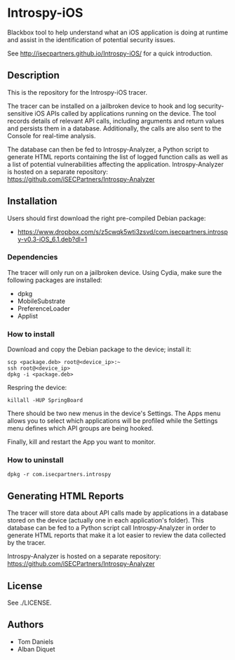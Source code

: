 Introspy-iOS
============

Blackbox tool to help understand what an iOS application is doing at runtime
and assist in the identification of potential security issues.

See http://isecpartners.github.io/Introspy-iOS/ for a quick introduction.


Description
-----------

This is the repository for the Introspy-iOS tracer.

The tracer can be installed on a jailbroken device to hook and log
security-sensitive iOS APIs called by applications running on the device. The
tool records details of relevant API calls, including arguments and return
values and persists them in a database.
Additionally, the calls are also sent to the Console for real-time analysis.

The database can then be fed to Introspy-Analyzer, a Python script to generate
HTML reports containing the list of logged function calls as well as a list of
potential vulnerabilities affecting the application. Introspy-Analyzer is hosted
on a separate repository:
https://github.com/iSECPartners/Introspy-Analyzer


Installation
------------

Users should first download the right pre-compiled Debian package:
- https://www.dropbox.com/s/z5cwqk5wti3zsvd/com.isecpartners.introspy-v0.3-iOS_6.1.deb?dl=1

### Dependencies

The tracer will only run on a jailbroken device. Using Cydia, make
sure the following packages are installed:
- dpkg
- MobileSubstrate
- PreferenceLoader
- Applist

### How to install

Download and copy the Debian package to the device; install it:

    scp <package.deb> root@<device_ip>:~
    ssh root@<device_ip>
    dpkg -i <package.deb>

Respring the device:

    killall -HUP SpringBoard

There should be two new menus in the device's Settings. The Apps menu allows you
to select which applications will be profiled while the Settings menu defines
which API groups are being hooked.

Finally, kill and restart the App you want to monitor.

### How to uninstall

    dpkg -r com.isecpartners.introspy


Generating HTML Reports
-----------------------

The tracer will store data about API calls made by applications in a database
stored on the device (actually one in each application's folder). This database
can be fed to a Python script call Introspy-Analyzer in order to generate HTML
reports that make it a lot easier to review the data collected by the tracer.

Introspy-Analyzer is hosted on a separate repository:
https://github.com/iSECPartners/Introspy-Analyzer


License
-------

See ./LICENSE.

Authors
-------

* Tom Daniels
* Alban Diquet

